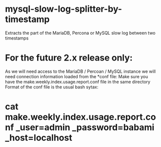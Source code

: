 # mysql-slow-log-splitter-by-timestamp
Extracts the part of the MariaDB, Percona or MySQL slow log between two timestamps


For the future 2.x release only:
============================
As we will need access to the MariaDB / Percoan / MySQL instance we will need connection information loaded from the *conf file:
Make sure you have the make.weekly.index.usage.report.conf file in the same directory
Format of the conf file is the usual bash sytax:

cat make.weekly.index.usage.report.conf
_user=admin
_password=babami
_host=localhost
============================